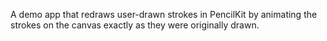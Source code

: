 A demo app that redraws user-drawn strokes in PencilKit by animating the strokes on the canvas exactly as they were originally drawn.
